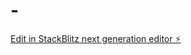# -

[Edit in StackBlitz next generation editor ⚡️](https://stackblitz.com/~/github.com/zhuzhiguang1996/-)